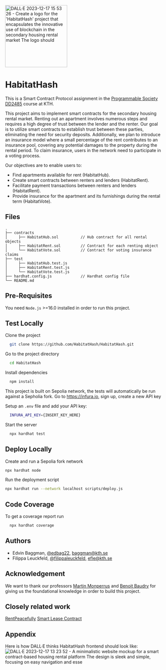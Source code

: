 <img src="https://github.com/HabitatHash/HabitatHash/assets/61015413/086d6904-0c5b-4a88-81ad-a72921b5ca8d" alt="DALL·E 2023-12-17 15 53 26 - Create a logo for the 'HabitatHash' project that encapsulates the innovative use of blockchain in the secondary housing rental market  The logo should" width="200"/>

# HabitatHash

This is a Smart Contract Protocol assignment in the [Programmable Society DD2485](https://github.com/KTH/programmable-society) course at KTH.

This project aims to implement smart contracts for the secondary housing rental market. Renting out an apartment involves numerous steps and requires a high degree of trust between the lender and the renter. Our goal is to utilize smart contracts to establish trust between these parties, eliminating the need for security deposits. Additionally, we plan to introduce an insurance model where a small percentage of the rent contributes to an insurance pool, covering any potential damages to the property during the rental period. To claim insurance, users in the network need to participate in a voting process.

Our objectives are to enable users to:
- Find apartments available for rent (HabitatHub).
- Create smart contracts between renters and lenders (HabitatRent).
- Facilitate payment transactions between renters and lenders (HabitatRent).
- Provide insurance for the apartment and its furnishings during the rental term (HabitatVote).

## Files
```
.
├── contracts                   
│     ├── HabitatHub.sol          // Hub contract for all rental objects
│     ├── HabitatRent.sol         // Contract for each renting object
│     └── HabitatVote.sol         // Contract for voting insurance claims                                 
├── test                  
│     ├── HabitatHub.test.js      
│     ├── HabitatRent.test.js
│     └── HabitatVote.test.js                         
├── hardhat.config.js             // Hardhat config file
└── README.md
```

## Pre-Requisites

You need ```Node.js``` >=16.0 installed in order to run this project.

## Test Locally

Clone the project

```bash
  git clone https://github.com/HabitatHash/HabitatHash.git
```

Go to the project directory

```bash
  cd HabitatHash
```

Install dependencies

```bash
  npm install
```

This project is built on Sepolia network, the tests will automatically be run against a Sepholia fork.
Go to https://infura.io, sign up, create a new API key

Setup an ```.env``` file and add your API key:
```bash
  INFURA_API_KEY={INSERT_KEY_HERE}
```

Start the server

```bash
  npx hardhat test
```

## Deploy Locally

Create and run a Sepolia fork network

```bash
npx hardhat node
```
Run the deployment script

```bash
npx hardhat run --network localhost scripts/deploy.js
```

## Code Coverage

To get a coverage report run

```bash
  npx hardhat coverage
```

## Authors

- Edvin Baggman, [@edbag22](https://github.com/edbag22), baggman@kth.se
- Filippa Leuckfeld, [@filippaleuckfeld](https://github.com/filippaleuckfeld), efle@kth.se

## Acknowledgement

We want to thank our professors [Martin Monperrus](http://www.monperrus.net/martin/) and [Benoit Baudry](https://softwarediversity.eu/) for giving us the foundational knowledge in order to build this project.

## Closely related work

[RentPeacefully](https://rentpeacefully.com/)
[Smart Lease Contract](https://github.com/djokicx/smart-lease-contract)

## Appendix

Here is how DALL·E thinks HabitatHash frontend should look like:
![DALL·E 2023-12-17 13 23 52 - A minimalistic website mockup for a smart contract-based housing rental platform  The design is sleek and simple, focusing on easy navigation and esse](https://github.com/HabitatHash/HabitatHash/assets/61015413/ad346068-f8fe-4ce1-a268-86aae5ceb392)


